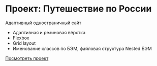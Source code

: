 # Проект: Путешествие по России

Адаптивный одностраничный сайт

* Адаптивная и резиновая вёрстка
* Flexbox
* Grid layout
* Именование классов по БЭМ, файловая структура Nested БЭМ


[Посмотреть проект](https://noisenuisance.github.io/russian-travel/index.html)

